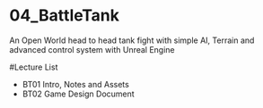 # 04_BattleTank
An Open World head to head tank fight with simple AI, Terrain and advanced control system with Unreal Engine

#Lecture List
* BT01 Intro, Notes and Assets
* BT02 Game Design Document
